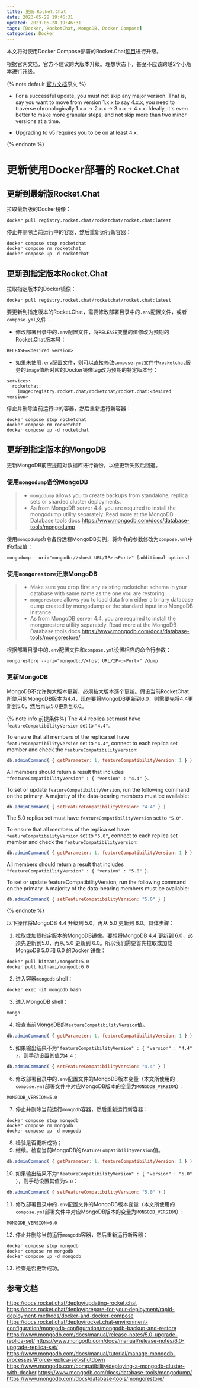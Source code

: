```yaml
---
title: 更新 Rocket.Chat
date: 2023-05-28 19:46:31
updated: 2023-05-28 19:46:31
tags: [Docker, RocketChat, MongoDB, Docker Compose]
categories: Docker
---
```


本文将对使用Docker Compose部署的Rocket.Chat[项目](https://github.com/filefi/RocketChatDeployment)进行升级。

根据官网文档，官方不建议跨大版本升级。理想状态下，甚至不应该跨越2个小版本进行升级。

{% note default [官方文档](https://docs.rocket.chat/deploy/updating-rocket.chat)原文 %}
- For a successful update, you must not skip any major version. That is, say you want to move from version 1.x.x to say 4.x.x, you need to traverse chronologically 1.x.x -> 2.x.x -> 3.x.x -> 4.x.x. Ideally, it's even better to make more granular steps, and not skip more than two minor versions at a time.

- Upgrading to v5 requires you to be on at least 4.x.

{% endnote %}

<!-- more -->

# 更新使用Docker部署的 Rocket.Chat

## 更新到最新版Rocket.Chat
拉取最新版的Docker镜像：

```
docker pull registry.rocket.chat/rocketchat/rocket.chat:latest
```

停止并删除当前运行中的容器，然后重新运行新容器：

```
docker compose stop rocketchat
docker compose rm rocketchat
docker compose up -d rocketchat
```

## 更新到指定版本Rocket.Chat

拉取指定版本的Docker镜像：

```
docker pull registry.rocket.chat/rocketchat/rocket.chat:latest
```

要更新到指定版本的Rocket.Chat，需要修改部署目录中的`.env`配置文件，或者`compose.yml`文件：

- 修改部署目录中的`.env`配置文件，将`RELEASE`变量的值修改为预期的Rocket.Chat版本号：

```
RELEASE=<desired version>
```

- 如果未使用`.env`配置文件，则可以直接修改`compose.yml`文件中`rocketchat`服务的`image`值所对应的Docker镜像tag改为预期的特定版本号：

```
services:
  rocketchat:
    image:registry.rocket.chat/rocketchat/rocket.chat:<desired version>
```

停止并删除当前运行中的容器，然后重新运行新容器：
```
docker compose stop rocketchat
docker compose rm rocketchat
docker compose up -d rocketchat
```

## 更新到指定版本的MongoDB

更新MongoDB前应提前对数据库进行备份，以便更新失败后回退。

### 使用`mongodump`备份MongoDB

> - `mongodump` allows you to create backups from standalone, replica sets or sharded cluster deployments.
> - As from MongoDB server 4.4, you are required to install the mongodump utility separately. Read more at the MongoDB Database tools docs https://www.mongodb.com/docs/database-tools/mongodump


使用`mongodump`命令备份远程MongoDB实例，将命令的参数修改为`compose.yml`中的对应值：

```mongodump --uri="mongodb://<host URL/IP>:<Port>" [additional options]```

### 使用`mongorestore`还原MongoDB

> - Make sure you drop first any existing rocketchat schema in your database with same name as the one you are restoring.
> - `mongorestore` allows you to load data from either a binary database dump created by mongodump or the standard input into MongoDB instance.
> - As from MongoDB server 4.4, you are required to install the mongorestore utility separately. Read more at the MongoDB Database tools docs https://www.mongodb.com/docs/database-tools/mongorestore/


根据部署目录中的`.env`配置文件和`compose.yml`设置相应的命令行参数：

```
mongorestore --uri="mongodb://<host URL/IP>:<Port>" /dump
```

### 更新MongoDB

MongoDB不允许跨大版本更新，必须按大版本逐个更新。假设当前RocketChat所使用的MongoDB版本为4.4，现在要将MongoDB更新到6.0，则需要先将4.4更新到5.0，然后再从5.0更新到6.0。

{% note info 前提条件%}
The 4.4 replica set must have `featureCompatibilityVersion` set to `"4.4"`. 

To ensure that all members of the replica set have `featureCompatibilityVersion` set to `"4.4"`, connect to each replica set member and check the `featureCompatibilityVersion`:

```js
db.adminCommand( { getParameter: 1, featureCompatibilityVersion: 1 } )
```
All members should return a result that includes `"featureCompatibilityVersion" : { "version" : "4.4" }`.

To set or update `featureCompatibilityVersion`, run the following command on the primary. A majority of the data-bearing members must be available:

```js
db.adminCommand( { setFeatureCompatibilityVersion: "4.4" } )
```

The 5.0 replica set must have `featureCompatibilityVersion` set to `"5.0"`.

To ensure that all members of the replica set have `featureCompatibilityVersion` set to `"5.0"`, connect to each replica set member and check the `featureCompatibilityVersion`:

```js
db.adminCommand( { getParameter: 1, featureCompatibilityVersion: 1 } )
```

All members should return a result that includes `"featureCompatibilityVersion" : { "version" : "5.0" }`.

To set or update featureCompatibilityVersion, run the following command on the primary. A majority of the data-bearing members must be available:

```js
db.adminCommand( { setFeatureCompatibilityVersion: "5.0" } )
```

{% endnote %}



以下操作将MongoDB 4.4 升级到 5.0，再从 5.0 更新到 6.0。具体步骤：

1. 拉取或加载指定版本的MongoDB镜像。要想将MongoDB 4.4 更新到 6.0，必须先更新到5.0，再从 5.0 更新到 6.0。所以我们需要首先拉取或加载 MongoDB 5.0 和 6.0 的Docker 镜像：

```
docker pull bitnami/mongodb:5.0
docker pull bitnami/mongodb:6.0
```


2. 进入容器`mongodb` shell：

```
docker exec -it mongodb bash
```

3. 进入MongoDB shell：

```
mongo
```

4. 检查当前MongoDB的`featureCompatibilityVersion`值。

```js
db.adminCommand( { getParameter: 1, featureCompatibilityVersion: 1 } )
```

5. 如果输出结果不为`"featureCompatibilityVersion" : { "version" : "4.4" }`，则手动设置其值为`4.4`：

```js
db.adminCommand( { setFeatureCompatibilityVersion: "4.4" } )
```

6. 修改部署目录中的`.env`配置文件的MongoDB版本变量（本文所使用的`compose.yml`部署文件中对应MongoDB版本的变量为`MONGODB_VERSION`）:

```
MONGODB_VERSION=5.0
```

7. 停止并删除当前运行`mongodb`容器，然后重新运行新容器：

```
docker compose stop mongodb
docker compose rm mongodb
docker compose up -d mongodb
```

8. 检验是否更新成功；
9. 继续。检查当前MongoDB的`featureCompatibilityVersion`值。

```js
db.adminCommand( { getParameter: 1, featureCompatibilityVersion: 1 } )
```

10. 如果输出结果不为`"featureCompatibilityVersion" : { "version" : "5.0" }`，则手动设置其值为`5.0`：

```js
db.adminCommand( { setFeatureCompatibilityVersion: "5.0" } )
```

11. 修改部署目录中的`.env`配置文件的MongoDB版本变量（本文所使用的`compose.yml`部署文件中对应MongoDB版本的变量为`MONGODB_VERSION`）:

```
MONGODB_VERSION=6.0
```

12. 停止并删除当前运行`mongodb`容器，然后重新运行新容器：

```
docker compose stop mongodb
docker compose rm mongodb
docker compose up -d mongodb
```

13. 检查是否更新成功。


## 参考文档
https://docs.rocket.chat/deploy/updating-rocket.chat
https://docs.rocket.chat/deploy/prepare-for-your-deployment/rapid-deployment-methods/docker-and-docker-compose
https://docs.rocket.chat/deploy/rocket.chat-environment-configuration/mongodb-configuration/mongodb-backup-and-restore
https://www.mongodb.com/docs/manual/release-notes/5.0-upgrade-replica-set/
https://www.mongodb.com/docs/manual/release-notes/6.0-upgrade-replica-set/
https://www.mongodb.com/docs/manual/tutorial/manage-mongodb-processes/#force-replica-set-shutdown
https://www.mongodb.com/compatibility/deploying-a-mongodb-cluster-with-docker
https://www.mongodb.com/docs/database-tools/mongodump/
https://www.mongodb.com/docs/database-tools/mongorestore/
